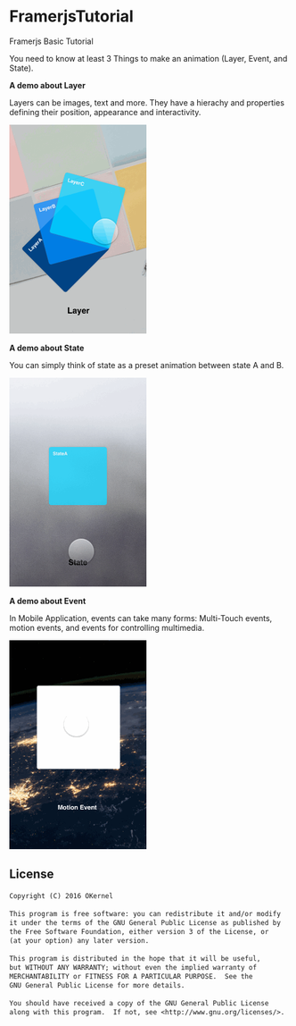 # FramerjsTutorial
Framerjs Basic Tutorial

You need to know at least 3 Things to make an animation (Layer, Event, and State). 

**A demo about Layer**

Layers can be images, text and more. They have a hierachy and properties defining their position, appearance and interactivity.

![layer](https://github.com/okernel/FramerjsTutorial/raw/master/image_source/layerdemo-01.gif)

**A demo about State**

You can simply think of state as a preset animation between state A and B.

![layer](https://github.com/okernel/FramerjsTutorial/raw/master/image_source/statedemo-01.gif)

**A demo about Event**

In Mobile Application, events can take many forms: Multi-Touch events, motion events, and events for controlling multimedia. 

![layer](https://github.com/okernel/FramerjsTutorial/raw/master/image_source/eventdemo-01.gif)

License
-------
    Copyright (C) 2016 OKernel

    This program is free software: you can redistribute it and/or modify
    it under the terms of the GNU General Public License as published by
    the Free Software Foundation, either version 3 of the License, or
    (at your option) any later version.

    This program is distributed in the hope that it will be useful,
    but WITHOUT ANY WARRANTY; without even the implied warranty of
    MERCHANTABILITY or FITNESS FOR A PARTICULAR PURPOSE.  See the
    GNU General Public License for more details.

    You should have received a copy of the GNU General Public License
    along with this program.  If not, see <http://www.gnu.org/licenses/>.